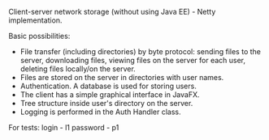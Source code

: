 Client-server network storage (without using Java EE) - Netty implementation.

Basic possibilities:
- File transfer (including directories) by byte protocol: sending files to the server,
downloading files, viewing files on the server for each user, deleting files locally/on the server.
- Files are stored on the server in directories with user names.
- Authentication. A database is used for storing users.
- The client has a simple graphical interface in JavaFX.
- Tree structure inside user's directory on the server.
- Logging is performed in the Auth Handler class.

For tests: 
  login - l1
  password - p1
